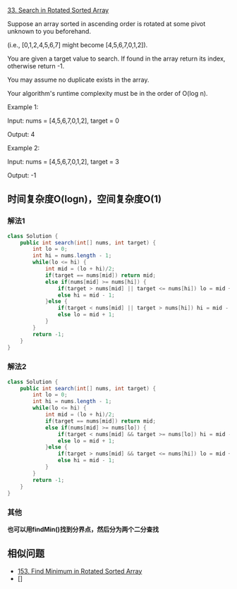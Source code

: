 [33. Search in Rotated Sorted Array](https://leetcode.com/problems/search-in-rotated-sorted-array/)

Suppose an array sorted in ascending order is rotated at some pivot unknown to you beforehand.

(i.e., [0,1,2,4,5,6,7] might become [4,5,6,7,0,1,2]).

You are given a target value to search. If found in the array return its index, otherwise return -1.

You may assume no duplicate exists in the array.

Your algorithm's runtime complexity must be in the order of O(log n).

Example 1:

Input: nums = [4,5,6,7,0,1,2], target = 0

Output: 4

Example 2:

Input: nums = [4,5,6,7,0,1,2], target = 3

Output: -1

## 时间复杂度O(logn)，空间复杂度O(1)

### 解法1
```java
class Solution {
    public int search(int[] nums, int target) {
        int lo = 0;
        int hi = nums.length - 1;
        while(lo <= hi) {
            int mid = (lo + hi)/2;
            if(target == nums[mid]) return mid;
            else if(nums[mid] >= nums[hi]) {
                if(target > nums[mid] || target <= nums[hi]) lo = mid + 1;
                else hi = mid - 1;
            }else {
                if(target < nums[mid] || target > nums[hi]) hi = mid - 1;
                else lo = mid + 1;
            }
        }
        return -1;
    }
}
```

### 解法2
```java
class Solution {
    public int search(int[] nums, int target) {
        int lo = 0;
        int hi = nums.length - 1;
        while(lo <= hi) {
            int mid = (lo + hi)/2;
            if(target == nums[mid]) return mid;
            else if(nums[mid] >= nums[lo]) {
                if(target < nums[mid] && target >= nums[lo]) hi = mid - 1;
                else lo = mid + 1;
            }else {
                if(target > nums[mid] && target <= nums[hi]) lo = mid + 1;
                else hi = mid - 1;
            }
        }
        return -1;
    }
}
```

### 其他
**也可以用findMin()找到分界点，然后分为两个二分查找**

## 相似问题
- [153. Find Minimum in Rotated Sorted Array](https://leetcode.com/problems/find-minimum-in-rotated-sorted-array/)  
- []

